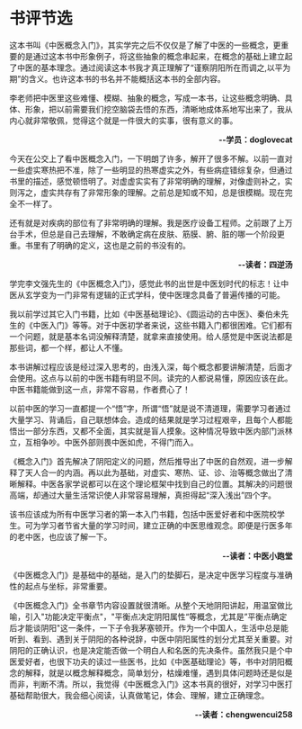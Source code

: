 # 书评节选



这本书叫《中医概念入门》，其实学完之后不仅仅是了解了中医的一些概念，更重要的是通过这本书中形象例子，将这些抽象的概念串起来，在概念的基础上建立起了中医的基本理念。通过阅读这本书我才真正理解了“谨察阴阳所在而调之,以平为期”的含义。也许这本书的书名并不能概括这本书的全部内容。

李老师把中医里这些难懂、模糊、抽象的概念，写成一本书，让这些概念明确、具体、形象，把以前需要我们挖空脑袋去悟的东西，清晰地成体系地写出来了，我从内心就非常敬佩，觉得这个就是一件很大的实事，很有意义的事。

<p align="right"><b>--学员：doglovecat</b></p>



今天在公交上了看中医概念入门，一下明朗了许多，解开了很多不解。以前一直对一些虚实寒热把不准，除了一些明显的热寒虚实之外，有些病症错综复杂，但通过书里的描述，感觉顿悟明了。对虚虚实实有了非常明确的理解，对像虚则补之，实则泻之，虚实共存有了非常形象的理解。之前总是知或不知，总是很模糊。现在完全不一样了。

还有就是对疾病的部位有了非常明确的理解。我是医疗设备工程师。之前跟了上万台手术，但总是自己去理解，不敢确定病在皮肤、筋膜、腑、脏的哪一个阶段更重。书里有了明确的定义，这也是之前的书没有的。

<p align="right"><b>--读者：四逆汤</b></p>



学完李文强先生的《中医概念入门》，感觉此书的出世是中医划时代的标志！让中医从玄学变为一门非常有逻辑的正式学科，使中医理念具备了普遍传播的可能。

我以前学过其它入门书籍，比如《中医基础理论》、《圆运动的古中医》、秦伯未先生的《中医入门》等等。对于中医初学者来说，这些书籍入门都很困难。它们都有一个问题，就是基本名词没解释清楚，就拿来直接使用。给人感觉是中医说法都是那些词，都一个样，都让人不懂。

本书讲解过程应该是经过深入思考的，由浅入深，每个概念都要讲解清楚，后面才会使用。这点与以前的中医书籍有明显不同。读完的人都说易懂，原因应该在此。中医书籍能做到这一点，非常不容易，作者费心了！

以前中医的学习一直都提一个“悟”字，所谓“悟”就是说不清道理，需要学习者通过大量学习、背诵后，自己联想体会。造成的结果就是学习过程艰辛，且每个人都能悟出一部分东西，又都不全面，其实就是盲人摸象。这种情况导致中医内部门派林立，互相争吵。中医外部则畏中医如虎，不得门而入。

《概念入门》首先解决了阴阳定义的问题，然后推导出了中医的自然观，进一步解释了天人合一的内涵。再以此为基础，对虚实、寒热、证、诊、治等概念做出了清晰解释。中医各家学说都可以在这个理论框架中找到自己的位置。其解决的问题很高端，却通过大量生活常识使人非常容易理解，真担得起“深入浅出”四个字。

该书应该成为所有中医学习者的第一本入门书籍，包括中医爱好者和中医院校学生。可为学习者节省大量的学习时间，建立正确的中医思维观念。即便是行医多年的老中医，也应该了解一下。

<p align="right"><b>--读者：中医小跑堂</b></p>



《中医概念入门》是基础中的基础，是入门的垫脚石，是决定中医学习程度与准确性的起点与坐标，非常重要。

   《中医概念入门》全书章节内容设置就很清晰。从整个天地阴阳讲起，用温室做比喻，引入"功能决定平衡点"，"平衡点决定阴阳属性“等概念，尤其是”平衡点确定后才能谈阴阳"这一条件，一下子令我茅塞顿开。作为一个中国人，生活中总是能听到、看到、遇到关于阴阳的各种说辞，中医中阴阳属性的划分尤其至关重要。对阴阳的正确认识，也是决定能否做一个明白人和名医的先决条件。虽然我只是个中医爱好者，也很下功夫的读过一些医书，比如《中医基础理论》等，书中对阴阳概念的解释，就是以概念解释概念，简单划分，枯燥难懂，遇到具体问题時还是似是而非，判断不清。所以，我觉得《中医概念入门》这本书真的很好，对学习中医打基础帮助很大，我会细心阅读，认真做笔记，体会、理解，建立正确理念。

<p align="right"><b>--读者：chengwencui258</b></p>



